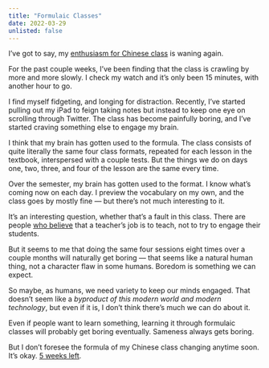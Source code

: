 ```yaml
---
title: "Formulaic Classes"
date: 2022-03-29
unlisted: false
---
```


I’ve got to say, my [enthusiasm for Chinese class](https://benborgers.com/posts/chinese4) is waning again.

For the past couple weeks, I’ve been finding that the class is crawling by more and more slowly. I check my watch and it’s only been 15 minutes, with another hour to go.

I find myself fidgeting, and longing for distraction. Recently, I’ve started pulling out my iPad to feign taking notes but instead to keep one eye on scrolling through Twitter. The class has become painfully boring, and I’ve started craving something else to engage my brain.

I think that my brain has gotten used to the formula. The class consists of quite literally the same four class formats, repeated for each lesson in the textbook, interspersed with a couple tests. But the things we do on days one, two, three, and four of the lesson are the same every time.

Over the semester, my brain has gotten used to the format. I know what’s coming now on each day. I preview the vocabulary on my own, and the class goes by mostly fine — but there’s not much interesting to it.

It’s an interesting question, whether that’s a fault in this class. There are people [who believe](https://benborgers.com/posts/shut-up) that a teacher’s job is to teach, not to try to engage their students.

But it seems to me that doing the same four sessions eight times over a couple months will naturally get boring — that seems like a natural human thing, not a character flaw in some humans. Boredom is something we can expect.

So maybe, as humans, we need variety to keep our minds engaged. That doesn’t seem like a _byproduct of this modern world and modern technology_, but even if it is, I don’t think there’s much we can do about it.

Even if people want to learn something, learning it through formulaic classes will probably get boring eventually. Sameness always gets boring.

But I don’t foresee the formula of my Chinese class changing anytime soon. It’s okay. [5 weeks left](https://benborgers.com/posts/5-weeks-left/).
